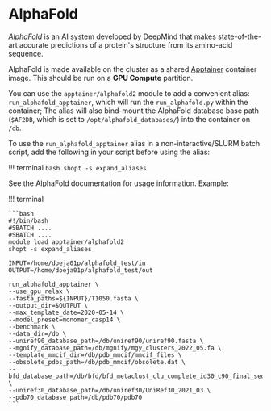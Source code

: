 # AlphaFold

_[AlphaFold](https://github.com/deepmind/alphafold)_ is an AI system developed by DeepMind that makes 
state-of-the-art accurate predictions of a protein's structure from its amino-acid sequence.

AlphaFold is made available on the cluster as a shared [Apptainer]({{apptainer}}) container image. 
This should be run on a **GPU Compute** partition.

You can use the `apptainer/alphafold2` module to add a convenient alias: `run_alphafold_apptainer`, which will run 
the `run_alphafold.py` within the container;
The alias will also bind-mount the AlphaFold database base path (`$AF2DB`, which is set to `/opt/alphafold_databases/`) into the container on `/db`.

To use the `run_alphafold_apptainer` alias in a non-interactive/SLURM batch script, add the following in your script before using the alias:

!!! terminal
    ```bash
    shopt -s expand_aliases
    ```

See the AlphaFold documentation for usage information. Example:

!!! terminal

    ```bash
    #!/bin/bash
    #SBATCH ....
    #SBATCH ....
    module load apptainer/alphafold2
    shopt -s expand_aliases
    
    INPUT=/home/doeja01p/alphafold_test/in
    OUTPUT=/home/doeja01p/alphafold_test/out
    
    run_alphafold_apptainer \
    --use_gpu_relax \
    --fasta_paths=${INPUT}/T1050.fasta \
    --output_dir=$OUTPUT \
    --max_template_date=2020-05-14 \
    --model_preset=monomer_casp14 \
    --benchmark \
    --data_dir=/db \
    --uniref90_database_path=/db/uniref90/uniref90.fasta \
    --mgnify_database_path=/db/mgnify/mgy_clusters_2022_05.fa \
    --template_mmcif_dir=/db/pdb_mmcif/mmcif_files \
    --obsolete_pdbs_path=/db/pdb_mmcif/obsolete.dat \
    --bfd_database_path=/db/bfd/bfd_metaclust_clu_complete_id30_c90_final_seq.sorted_opt \
    --uniref30_database_path=/db/uniref30/UniRef30_2021_03 \
    --pdb70_database_path=/db/pdb70/pdb70
    ```
